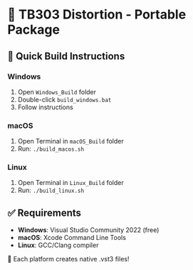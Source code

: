 # 🎵 TB303 Distortion - Portable Package

## 🚀 Quick Build Instructions

### Windows
1. Open `Windows_Build` folder
2. Double-click `build_windows.bat`
3. Follow instructions

### macOS
1. Open Terminal in `macOS_Build` folder
2. Run: `./build_macos.sh`

### Linux
1. Open Terminal in `Linux_Build` folder
2. Run: `./build_linux.sh`

## ✅ Requirements

- **Windows**: Visual Studio Community 2022 (free)
- **macOS**: Xcode Command Line Tools
- **Linux**: GCC/Clang compiler

🎉 Each platform creates native .vst3 files!
